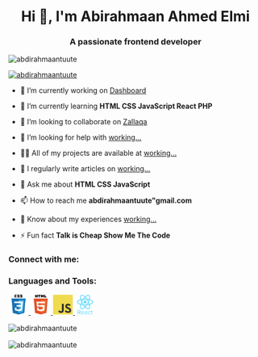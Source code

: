 <h1 align="center">Hi 👋, I'm Abirahmaan Ahmed Elmi</h1>
<h3 align="center">A passionate frontend developer</h3>

<p align="left"> <img src="https://komarev.com/ghpvc/?username=abdirahmaantuute&label=Profile%20views&color=0e75b6&style=flat" alt="abdirahmaantuute" /> </p>

<p align="left"> <a href="https://github.com/ryo-ma/github-profile-trophy"><img src="https://github-profile-trophy.vercel.app/?username=abdirahmaantuute" alt="abdirahmaantuute" /></a> </p>

- 🔭 I’m currently working on [Dashboard](ccc)

- 🌱 I’m currently learning **HTML CSS JavaScript React PHP**

- 👯 I’m looking to collaborate on [Zallaqa](working...)

- 🤝 I’m looking for help with [working...](working...)

- 👨‍💻 All of my projects are available at [working...](working...)

- 📝 I regularly write articles on [working...](working...)

- 💬 Ask me about **HTML CSS JavaScript**

- 📫 How to reach me **abdirahmaantuute"gmail.com**

- 📄 Know about my experiences [working...](working...)

- ⚡ Fun fact **Talk is Cheap Show Me The Code**

<h3 align="left">Connect with me:</h3>
<p align="left">
</p>

<h3 align="left">Languages and Tools:</h3>
<p align="left"> <a href="https://www.w3schools.com/css/" target="_blank" rel="noreferrer"> <img src="https://raw.githubusercontent.com/devicons/devicon/master/icons/css3/css3-original-wordmark.svg" alt="css3" width="40" height="40"/> </a> <a href="https://www.w3.org/html/" target="_blank" rel="noreferrer"> <img src="https://raw.githubusercontent.com/devicons/devicon/master/icons/html5/html5-original-wordmark.svg" alt="html5" width="40" height="40"/> </a> <a href="https://developer.mozilla.org/en-US/docs/Web/JavaScript" target="_blank" rel="noreferrer"> <img src="https://raw.githubusercontent.com/devicons/devicon/master/icons/javascript/javascript-original.svg" alt="javascript" width="40" height="40"/> </a> <a href="https://reactjs.org/" target="_blank" rel="noreferrer"> <img src="https://raw.githubusercontent.com/devicons/devicon/master/icons/react/react-original-wordmark.svg" alt="react" width="40" height="40"/> </a> </p>

<p><img align="center" src="https://github-readme-stats.vercel.app/api/top-langs?username=abdirahmaantuute&show_icons=true&locale=en&layout=compact" alt="abdirahmaantuute" /></p>

<p><img align="center" src="https://github-readme-streak-stats.herokuapp.com/?user=abdirahmaantuute&" alt="abdirahmaantuute" /></p>

